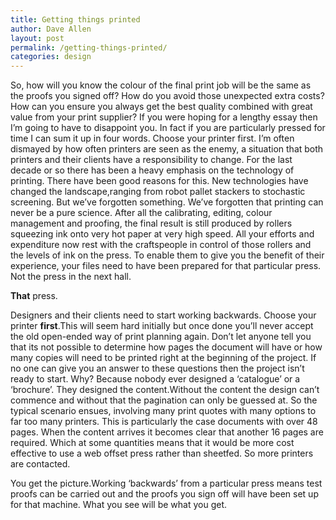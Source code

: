 ```yaml
---
title: Getting things printed
author: Dave Allen
layout: post
permalink: /getting-things-printed/
categories: design
---
```

So, how will you know the colour of the final print job will be the same as the proofs you signed off? How do you avoid those unexpected extra costs? How can you ensure you always get the best quality combined with great value from your print supplier? If you were hoping for a lengthy essay then I&#8217;m going to have to disappoint you. In fact if you are particularly pressed for time I can sum it up in four words. Choose your printer first. I&#8217;m often dismayed by how often printers are seen as the enemy, a situation that both printers and their clients have a responsibility to change. <!--more-->For the last decade or so there has been a heavy emphasis on the technology of printing. There have been good reasons for this. New technologies have changed the landscape,ranging from robot pallet stackers to stochastic screening. But we&#8217;ve forgotten something. We&#8217;ve forgotten that printing can never be a pure science. After all the calibrating, editing, colour management and proofing, the final result is still produced by rollers squeezing ink onto very hot paper at very high speed. All your efforts and expenditure now rest with the craftspeople in control of those rollers and the levels of ink on the press. To enable them to give you the benefit of their experience, your files need to have been prepared for that particular press. Not the press in the next hall. 

**That** press.

Designers and their clients need to start working backwards. Choose your printer **first**.This will seem hard initially but once done you&#8217;ll never accept the old open-ended way of print planning again. Don&#8217;t let anyone tell you that its not possible to determine how pages the document will have or how many copies will need to be printed right at the beginning of the project. If no one can give you an answer to these questions then the project isn&#8217;t ready to start. Why? Because nobody ever designed a &#8216;catalogue&#8217; or a &#8216;brochure&#8217;. They designed the content.Without the content the design can&#8217;t commence and without that the pagination can only be guessed at. So the typical scenario ensues, involving many print quotes with many options to far too many printers. This is particularly the case documents with over 48 pages. When the content arrives it becomes clear that another 16 pages are required. Which at some quantities means that it would be more cost effective to use a web offset press rather than sheetfed. So more printers are contacted.

You get the picture.Working &#8216;backwards&#8217; from a particular press means test proofs can be carried out and the proofs you sign off will have been set up for that machine. What you see will be what you get.
